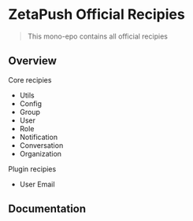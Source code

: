 # ZetaPush Official Recipies

> This mono-epo contains all official recipies

## Overview

Core recipies

- Utils
- Config
- Group
- User
- Role
- Notification
- Conversation
- Organization

Plugin recipies

- User Email

## Documentation
